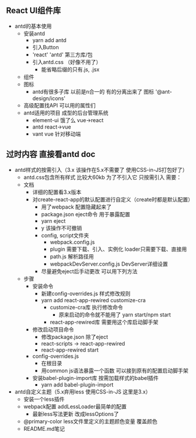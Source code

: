 ## React UI组件库
- antd的基本使用
  - 安装antd
    - yarn add antd
    - 引入Button
    - 'react' 'antd' 第三方库/包
    - 引入antd.css （好像不用了）
      - 能省略后缀的只有.js, .jsx
  - 组件
  - 图标
    - antd有很多子库 以前是n合一的 有的分离出来了 图标 '@ant-design/icons'
  - 高级配置找API 可以用的属性们
  - antd适用的项目 成型的后台管理系统
    - element-ui 饿了么 vue→react
    - antd react→vue
    - vant vue 针对移动端
## 过时内容 直接看antd doc
- antd样式的按需引入（3.x 该操作在5.x不需要了 使用CSS-in-JS打包好了）
  - antd.css包含所有样式 比较大60kb 为了不引入它 只按需引入 需要：
  - 文档
    - 详细的配置看3.x版本
    - 对create-react-app的默认配置进行自定义（create时都是默认配置）
      - 用了webpack 配置隐藏起来了
      - package.json eject命令 用于暴露配置
      - yarn eject
      - y 该操作不可撤销
      - config, script文件夹
        - webpack.config.js
        - plugin 需要下载、引入、实例化 loader只需要下载、直接用
        - path.js 解析路径用
        - webpackDevServer.config.js DevServer详细设置
      - 尽量避免eject后手动更改 可以用下列方法
  - 步骤
    - 安装命令
      - 新建config-overrides.js 样式修改规则
      - yarn add react-app-rewired customize-cra
        - customize-cra库 执行修改命令
          - 原来启动的命令就不能用了 yarn start/npm start
        - react-app-rewired库 需要用这个库启动脚手架
    - 修改启动项目命令
      - 修改package.json 除了eject
      - react-scripts → react-app-rewired
      - react-app-rewired start
    - config-overrides.js
      - 在根目录
      - 用common js语法暴露一个函数 可以接到原有的配置启动脚手架
    - 安装babel-plugin-import库 按需加载样式的babel插件
      - yarn add babel-plugin-import
- antd自定义主题（5.x弃用less 使用CSS-in-JS 这里是3.x）
  - 安装一个less插件
  - webpack配置 addLessLoader最简单的配置
    - 最新less写法更新 改成lessOptions了
  - @primary-color less文件里定义的主题颜色变量 覆盖颜色
  - README.md笔记